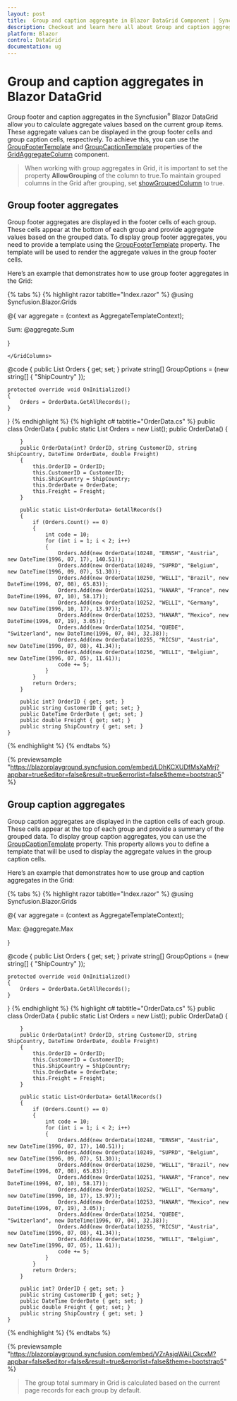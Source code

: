 ```yaml
---
layout: post
title:  Group and caption aggregate in Blazor DataGrid Component | Syncfusion
description: Checkout and learn here all about Group and caption aggregate in Syncfusion Blazor DataGrid component and much more details.
platform: Blazor
control: DataGrid
documentation: ug
---
```


# Group and caption aggregates in Blazor DataGrid

Group footer and caption aggregates in the Syncfusion<sup style="font-size:70%">&reg;</sup> Blazor DataGrid allow you to calculate aggregate values based on the current group items. These aggregate values can be displayed in the group footer cells and group caption cells, respectively. To achieve this, you can use the [GroupFooterTemplate](https://help.syncfusion.com/cr/blazor/Syncfusion.Blazor.Grids.GridAggregateColumn.html#Syncfusion_Blazor_Grids_GridAggregateColumn_GroupFooterTemplate) and [GroupCaptionTemplate](https://help.syncfusion.com/cr/blazor/Syncfusion.Blazor.Grids.GridAggregateColumn.html#Syncfusion_Blazor_Grids_GridAggregateColumn_GroupCaptionTemplate) properties of the [GridAggregateColumn](https://help.syncfusion.com/cr/blazor/Syncfusion.Blazor.Grids.GridAggregateColumn.html#Syncfusion_Blazor_Grids_GridAggregateColumn__ctor) component.

> When working with group aggregates in Grid, it is important to set the property **AllowGrouping** of the column to true.To maintain grouped columns in the Grid after grouping, set [showGroupedColumn](https://help.syncfusion.com/cr/blazor/Syncfusion.Blazor.Grids.GridGroupSettings.html#Syncfusion_Blazor_Grids_GridGroupSettings_ShowGroupedColumn) to true.

## Group footer aggregates

Group footer aggregates are displayed in the footer cells of each group. These cells appear at the bottom of each group and provide aggregate values based on the grouped data. To display group footer aggregates, you need to provide a template using the [GroupFooterTemplate](https://help.syncfusion.com/cr/blazor/Syncfusion.Blazor.Grids.GridAggregateColumn.html#Syncfusion_Blazor_Grids_GridAggregateColumn_GroupFooterTemplate) property. The template will be used to render the aggregate values in the group footer cells.

Here’s an example that demonstrates how to use group footer aggregates in the Grid:

{% tabs %}
{% highlight razor tabtitle="Index.razor" %}
@using Syncfusion.Blazor.Grids

<SfGrid DataSource="@Orders" AllowPaging="true" AllowGrouping="true">
    <GridPageSettings PageSize="5"></GridPageSettings>
    <GridGroupSettings Columns=@GroupOptions></GridGroupSettings>
    <GridAggregates>
        <GridAggregate>
            <GridAggregateColumns>
                <GridAggregateColumn Field=@nameof(OrderData.Freight) Type="AggregateType.Sum">
                    <GroupFooterTemplate>
                        @{
                            var aggregate = (context as AggregateTemplateContext);
                            <div>
                                <p>Sum: @aggregate.Sum</p>
                            </div>
                        }
                    </GroupFooterTemplate>
                </GridAggregateColumn>
            </GridAggregateColumns>
        </GridAggregate>
    </GridAggregates>
    <GridColumns>
        <GridColumn Field=@nameof(OrderData.OrderID) HeaderText="Order ID" TextAlign="TextAlign.Right" Width="120"></GridColumn>
        <GridColumn Field=@nameof(OrderData.CustomerID) HeaderText="Customer Name" Width="150"></GridColumn>
        <GridColumn Field=@nameof(OrderData.ShipCountry) HeaderText="Ship Coutry" Width="150"></GridColumn>
        <GridColumn Field=@nameof(OrderData.OrderDate) HeaderText="Order Date" Format="d" Type="ColumnType.DateOnly" TextAlign="TextAlign.Right" Width="130"></GridColumn>
        <GridColumn Field=@nameof(OrderData.Freight) HeaderText="Freight" Format="C2" TextAlign="TextAlign.Right" Width="120"></GridColumn>
       
    </GridColumns>
</SfGrid>

@code {
    public List<OrderData> Orders { get; set; }
    private string[] GroupOptions = (new string[] { "ShipCountry" });

    protected override void OnInitialized()
    {
        Orders = OrderData.GetAllRecords();
    }
}
{% endhighlight %}
{% highlight c# tabtitle="OrderData.cs" %}
    public class OrderData
    {
        public static List<OrderData> Orders = new List<OrderData>();
        public OrderData()
        {

        }
        public OrderData(int? OrderID, string CustomerID, string ShipCountry, DateTime OrderDate, double Freight)
        {
            this.OrderID = OrderID;
            this.CustomerID = CustomerID;   
            this.ShipCountry = ShipCountry;
            this.OrderDate = OrderDate;
            this.Freight = Freight;           
        }

        public static List<OrderData> GetAllRecords()
        {
            if (Orders.Count() == 0)
            {
                int code = 10;
                for (int i = 1; i < 2; i++)
                {
                    Orders.Add(new OrderData(10248, "ERNSH", "Austria", new DateTime(1996, 07, 17), 140.51));
                    Orders.Add(new OrderData(10249, "SUPRD", "Belgium", new DateTime(1996, 09, 07), 51.30));
                    Orders.Add(new OrderData(10250, "WELLI", "Brazil", new DateTime(1996, 07, 08), 65.83));
                    Orders.Add(new OrderData(10251, "HANAR", "France", new DateTime(1996, 07, 10), 58.17));
                    Orders.Add(new OrderData(10252, "WELLI", "Germany", new DateTime(1996, 10, 17), 13.97));
                    Orders.Add(new OrderData(10253, "HANAR", "Mexico", new DateTime(1996, 07, 19), 3.05));
                    Orders.Add(new OrderData(10254, "QUEDE", "Switzerland", new DateTime(1996, 07, 04), 32.38));
                    Orders.Add(new OrderData(10255, "RICSU", "Austria", new DateTime(1996, 07, 08), 41.34));
                    Orders.Add(new OrderData(10256, "WELLI", "Belgium", new DateTime(1996, 07, 05), 11.61));
                    code += 5;
                }
            }
            return Orders;
        }

        public int? OrderID { get; set; }
        public string CustomerID { get; set; }
        public DateTime OrderDate { get; set; }
        public double Freight { get; set; }
        public string ShipCountry { get; set; }
    }
{% endhighlight %}
{% endtabs %}

{% previewsample "https://blazorplayground.syncfusion.com/embed/LDhKCXUDfMsXaMrj?appbar=true&editor=false&result=true&errorlist=false&theme=bootstrap5" %}

## Group caption aggregates

Group caption aggregates are displayed in the caption cells of each group. These cells appear at the top of each group and provide a summary of the grouped data. To display group caption aggregates, you can use the [GroupCaptionTemplate](https://help.syncfusion.com/cr/blazor/Syncfusion.Blazor.Grids.GridAggregateColumn.html#Syncfusion_Blazor_Grids_GridAggregateColumn_GroupCaptionTemplate) property. This property allows you to define a template that will be used to display the aggregate values in the group caption cells.

Here’s an example that demonstrates how to use group and caption aggregates in the Grid:

{% tabs %}
{% highlight razor tabtitle="Index.razor" %}
@using Syncfusion.Blazor.Grids

<SfGrid DataSource="@Orders" AllowPaging="true" AllowGrouping="true">
    <GridPageSettings PageSize="5"></GridPageSettings>
    <GridGroupSettings Columns=@GroupOptions></GridGroupSettings>
    <GridAggregates>
        <GridAggregate>
            <GridAggregateColumns>
                <GridAggregateColumn Field=@nameof(OrderData.Freight) Type="AggregateType.Max">
                    <GroupCaptionTemplate>
                        @{
                            var aggregate = (context as AggregateTemplateContext);
                            <div>
                                <p>Max: @aggregate.Max</p>
                            </div>
                        }
                    </GroupCaptionTemplate>
                </GridAggregateColumn>
            </GridAggregateColumns>
        </GridAggregate>
    </GridAggregates>
    <GridColumns>
        <GridColumn Field=@nameof(OrderData.OrderID) HeaderText="Order ID" TextAlign="TextAlign.Right" Width="120"></GridColumn>
        <GridColumn Field=@nameof(OrderData.CustomerID) HeaderText="Customer Name" Width="150"></GridColumn>
        <GridColumn Field=@nameof(OrderData.OrderDate) HeaderText="Order Date" Format="d" Type="ColumnType.DateOnly" TextAlign="TextAlign.Right" Width="130"></GridColumn>
        <GridColumn Field=@nameof(OrderData.Freight) HeaderText="Freight" Format="C2" TextAlign="TextAlign.Right" Width="120"></GridColumn>
        <GridColumn Field=@nameof(OrderData.ShipCountry) HeaderText="Ship Coutry" Width="150"></GridColumn>
    </GridColumns>
</SfGrid>


@code {
    public List<OrderData> Orders { get; set; }
    private string[] GroupOptions = (new string[] { "ShipCountry" });

    protected override void OnInitialized()
    {
        Orders = OrderData.GetAllRecords();
    }
}
{% endhighlight %}
{% highlight c# tabtitle="OrderData.cs" %}
    public class OrderData
    {
        public static List<OrderData> Orders = new List<OrderData>();
        public OrderData()
        {

        }
        public OrderData(int? OrderID, string CustomerID, string ShipCountry, DateTime OrderDate, double Freight)
        {
            this.OrderID = OrderID;
            this.CustomerID = CustomerID;   
            this.ShipCountry = ShipCountry;
            this.OrderDate = OrderDate;
            this.Freight = Freight;           
        }

        public static List<OrderData> GetAllRecords()
        {
            if (Orders.Count() == 0)
            {
                int code = 10;
                for (int i = 1; i < 2; i++)
                {
                    Orders.Add(new OrderData(10248, "ERNSH", "Austria", new DateTime(1996, 07, 17), 140.51));
                    Orders.Add(new OrderData(10249, "SUPRD", "Belgium", new DateTime(1996, 09, 07), 51.30));
                    Orders.Add(new OrderData(10250, "WELLI", "Brazil", new DateTime(1996, 07, 08), 65.83));
                    Orders.Add(new OrderData(10251, "HANAR", "France", new DateTime(1996, 07, 10), 58.17));
                    Orders.Add(new OrderData(10252, "WELLI", "Germany", new DateTime(1996, 10, 17), 13.97));
                    Orders.Add(new OrderData(10253, "HANAR", "Mexico", new DateTime(1996, 07, 19), 3.05));
                    Orders.Add(new OrderData(10254, "QUEDE", "Switzerland", new DateTime(1996, 07, 04), 32.38));
                    Orders.Add(new OrderData(10255, "RICSU", "Austria", new DateTime(1996, 07, 08), 41.34));
                    Orders.Add(new OrderData(10256, "WELLI", "Belgium", new DateTime(1996, 07, 05), 11.61));
                    code += 5;
                }
            }
            return Orders;
        }

        public int? OrderID { get; set; }
        public string CustomerID { get; set; }
        public DateTime OrderDate { get; set; }
        public double Freight { get; set; }
        public string ShipCountry { get; set; }
    }
{% endhighlight %}
{% endtabs %}

{% previewsample "https://blazorplayground.syncfusion.com/embed/VZrAsjqWAiLCkcxM?appbar=false&editor=false&result=true&errorlist=false&theme=bootstrap5" %}

> The group total summary in Grid is calculated based on the current page records for each group by default.